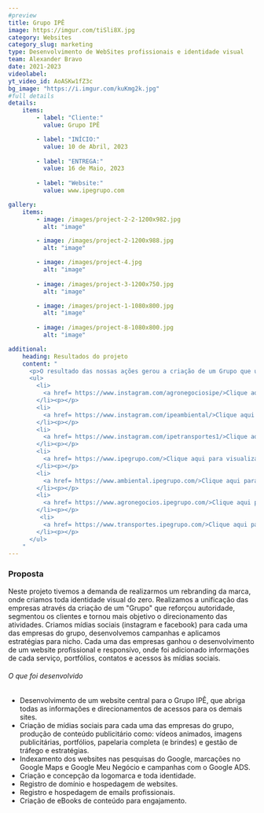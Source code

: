 ```yaml
---
#preview
title: Grupo IPÊ
image: https://imgur.com/tiSli8X.jpg
category: Websites
category_slug: marketing
type: Desenvolvimento de WebSites profissionais e identidade visual
team: Alexander Bravo
date: 2021-2023
videolabel:  
yt_video_id: AoASKw1fZ3c
bg_image: "https://i.imgur.com/kuKmg2k.jpg"
#full details
details:
    items:
        - label: "Cliente:"
          value: Grupo IPÊ

        - label: "INÍCIO:"
          value: 10 de Abril, 2023
        
        - label: "ENTREGA:"
          value: 16 de Maio, 2023
        
        - label: "Website:"
          value: www.ipegrupo.com

gallery: 
    items:
        - image: /images/project-2-2-1200x982.jpg
          alt: "image"

        - image: /images/project-2-1200x988.jpg
          alt: "image"

        - image: /images/project-4.jpg
          alt: "image"
        
        - image: /images/project-3-1200x750.jpg
          alt: "image"

        - image: /images/project-1-1080x800.jpg
          alt: "image"
        
        - image: /images/project-8-1080x800.jpg
          alt: "image"

additional:
    heading: Resultados do projeto
    content: "
      <p>O resultado das nossas ações gerou a criação de um Grupo que unificou todas as empresas dos responsáveis. Com esta concepção, o grupo já se inicia com autoridade no mercado por oferecer de forma conjunta e separada os serviços prestados pelas empresas de Agronegócios, Transportes e Engenharia Ambiental. Ao desenvolvermos um website do Grupo, tornamos possível vender a marca com uma forte imagem competiiva no mercado. A implementação de estratégias de marketing avançado, como captura e rastreio de leads e cookies, nos deu a possibilidade de compreender as necessidades dos potênciais clientes para cada empresa do grupo, convertendo-os em campanhas específicas em mídias sociais e Google.</p>
      <ul>
        <li>
          <a href= https://www.instagram.com/agronegociosipe/>Clique aqui para visualizar o <strong>instagram da Ipê Agronegócios</strong></a>
        </li><p></p>
        <li>
          <a href= https://www.instagram.com/ipeambiental/>Clique aqui para visualizar o <strong>instagram da Ipê Ambiental</strong></a>
        </li><p></p>
        <li>
          <a href= https://www.instagram.com/ipetransportes1/>Clique aqui para visualizar o <strong>instagram da Ipê Transportes</strong></a>
        </li><p></p>
        <li>
          <a href= https://www.ipegrupo.com/>Clique aqui para visualizar o <strong>website do Grupo IPÊ</strong></a>
        </li><p></p>
        <li>
          <a href= https://www.ambiental.ipegrupo.com/>Clique aqui para visualizar o <strong>website da IPÊ Ambiental</strong></a>
        </li><p></p>
        <li>
          <a href= https://www.agronegocios.ipegrupo.com/>Clique aqui para visualizar o <strong>website da IPÊ Agronegócios</strong></a>
        </li><p></p>
         <li>
          <a href= https://www.transportes.ipegrupo.com/>Clique aqui para visualizar o <strong>website da IPÊ Transportes</strong></a>
        </li><p></p>
      </ul>
    "
---
```


### Proposta

Neste projeto tivemos a demanda de realizarmos um rebranding da marca, onde criamos toda identidade visual do zero. Realizamos a unificação das empresas através da criação de um "Grupo" que reforçou autoridade, segmentou os clientes e tornou mais objetivo o direcionamento das atividades. Criamos mídias sociais (instagram e facebook) para cada uma das empresas do grupo, desenvolvemos campanhas e aplicamos estratégias para nicho. Cada uma das empresas ganhou o desenvolvimento de um website profissional e responsívo, onde foi adicionado informações de cada serviço, portfólios, contatos e acessos às mídias sociais. 

###### O que foi desenvolvido

- Desenvolvimento de um website central para o Grupo IPÊ, que abriga todas as informações e direcionamentos de acessos para os demais sites.
- Criação de mídias sociais para cada uma das empresas do grupo, produção de conteúdo publicitário como: vídeos animados, imagens publicitárias, portfólios, papelaria completa (e brindes) e gestão de tráfego e estratégias.
- Indexamento dos websites nas pesquisas do Google, marcações no Google Maps e Google Meu Negócio e campanhas com o Google ADS.
- Criação e concepção da logomarca e toda identidade.
- Registro de domínio e hospedagem de websites.
- Registro e hospedagem de emails profissionais.
- Criação de eBooks de conteúdo para engajamento.
